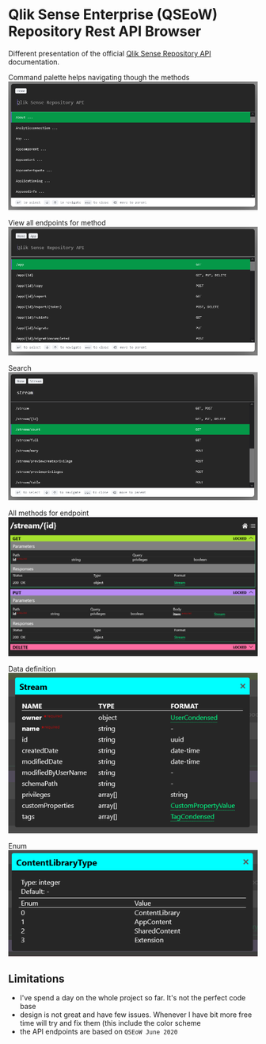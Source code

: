 # Qlik Sense Enterprise (QSEoW) Repository Rest API Browser

Different presentation of the official [Qlik Sense Repository API](https://help.qlik.com/en-US/sense-developer/February2022/APIs/RepositoryServiceAPI/index.html) documentation.

Command palette helps navigating though the methods
![Main](./images/Main.PNG)

View all endpoints for method
![App](./images/App.PNG)

Search
![Search](./images/Search.PNG)

All methods for endpoint
![Method](./images/Method.PNG)

Data definition
![Definition](./images/Definition.PNG)

Enum
![enum](./images/Enum.PNG)

## Limitations

- I've spend a day on the whole project so far. It's not the perfect code base
- design is not great and have few issues. Whenever I have bit more free time will try and fix them (this include the color scheme
- the API endpoints are based on `QSEoW June 2020`
